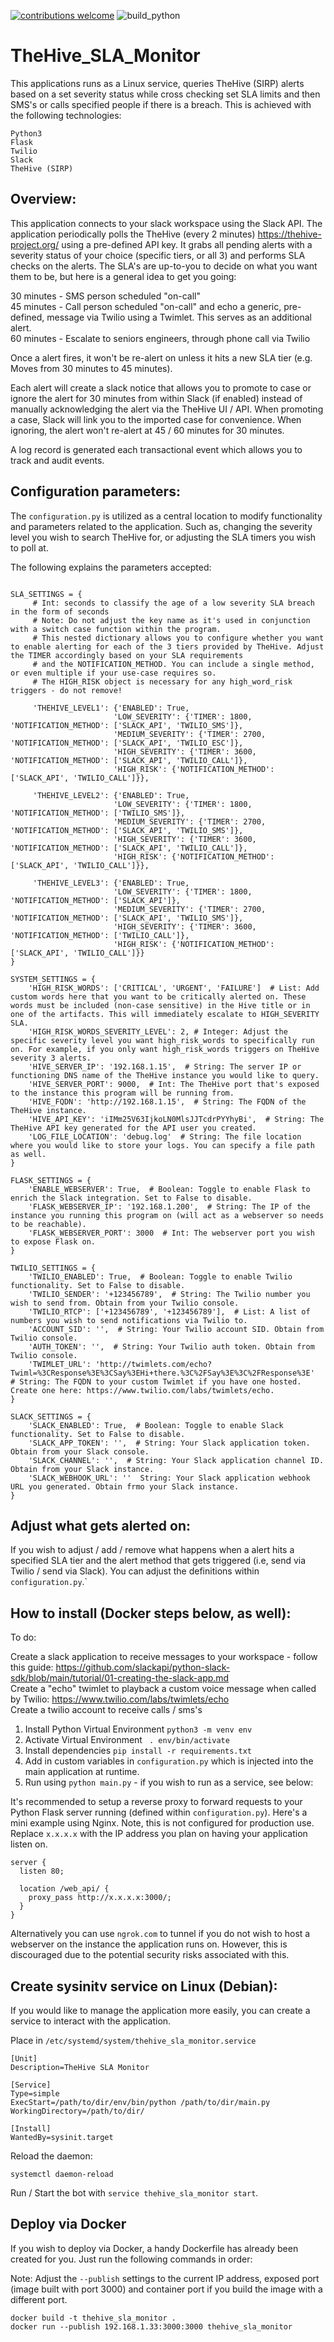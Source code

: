 [![contributions welcome](https://img.shields.io/badge/contributions-welcome-brightgreen.svg?style=flat)](https://github.com/JoshuaSmeda/TheHive_SLA_Monitor/issues)
![build_python](https://github.com/JoshuaSmeda/thehive_sla_monitor/workflows/build_python/badge.svg)

# TheHive_SLA_Monitor
This applications runs as a Linux service, queries TheHive (SIRP) alerts based on a set severity status while cross checking set SLA limits and then SMS's or calls specified people if there is a breach. This is achieved with the following technologies:

```
Python3
Flask
Twilio
Slack
TheHive (SIRP)
```

## Overview:

This application connects to your slack workspace using the Slack API. The application periodically polls the TheHive (every 2 minutes) https://thehive-project.org/ using a pre-defined API key. It grabs all pending alerts with a severity status of your choice (specific tiers, or all 3) and performs SLA checks on the alerts. The SLA's are up-to-you to decide on what you want them to be, but here is a general idea to get you going:

30 minutes - SMS person scheduled "on-call" <br>
45 minutes - Call person scheduled "on-call" and echo a generic, pre-defined, message via Twilio using a Twimlet. This serves as an additional alert.<br>
60 minutes - Escalate to seniors engineers, through phone call via Twilio <br>

Once a alert fires, it won't be re-alert on unless it hits a new SLA tier (e.g. Moves from 30 minutes to 45 minutes).

Each alert will create a slack notice that allows you to promote to case or ignore the alert for 30 minutes from within Slack (if enabled) instead of manually acknowledging the alert via the TheHive UI / API. When promoting a case, Slack will link you to the imported case for convenience. When ignoring, the alert won't re-alert at 45 / 60 minutes for 30 minutes.

A log record is generated each transactional event which allows you to track and audit events.

## Configuration parameters:

The `configuration.py` is utilized as a central location to modify functionality and parameters related to the application. Such as, changing the severity level you wish to search TheHive for, or adjusting the SLA timers you wish to poll at. 

The following explains the parameters accepted:

```

SLA_SETTINGS = {
     # Int: seconds to classify the age of a low severity SLA breach in the form of seconds
     # Note: Do not adjust the key name as it's used in conjunction with a switch case function within the program.
     # This nested dictionary allows you to configure whether you want to enable alerting for each of the 3 tiers provided by TheHive. Adjust the TIMER accordingly based on your SLA requirements
     # and the NOTIFICATION_METHOD. You can include a single method, or even multiple if your use-case requires so.
     # The HIGH_RISK object is necessary for any high_word_risk triggers - do not remove!

     'THEHIVE_LEVEL1': {'ENABLED': True,
                       'LOW_SEVERITY': {'TIMER': 1800, 'NOTIFICATION_METHOD': ['SLACK_API', 'TWILIO_SMS']},
                       'MEDIUM_SEVERITY': {'TIMER': 2700, 'NOTIFICATION_METHOD': ['SLACK_API', 'TWILIO_ESC']},
                       'HIGH_SEVERITY': {'TIMER': 3600, 'NOTIFICATION_METHOD': ['SLACK_API', 'TWILIO_CALL']},
                       'HIGH_RISK': {'NOTIFICATION_METHOD': ['SLACK_API', 'TWILIO_CALL']}},

     'THEHIVE_LEVEL2': {'ENABLED': True,
                       'LOW_SEVERITY': {'TIMER': 1800, 'NOTIFICATION_METHOD': ['TWILIO_SMS']},
                       'MEDIUM_SEVERITY': {'TIMER': 2700, 'NOTIFICATION_METHOD': ['SLACK_API', 'TWILIO_SMS']},
                       'HIGH_SEVERITY': {'TIMER': 3600, 'NOTIFICATION_METHOD': ['SLACK_API', 'TWILIO_CALL']},
                       'HIGH_RISK': {'NOTIFICATION_METHOD': ['SLACK_API', 'TWILIO_CALL']}},

     'THEHIVE_LEVEL3': {'ENABLED': True,
                       'LOW_SEVERITY': {'TIMER': 1800, 'NOTIFICATION_METHOD': ['SLACK_API']},
                       'MEDIUM_SEVERITY': {'TIMER': 2700, 'NOTIFICATION_METHOD': ['SLACK_API', 'TWILIO_SMS']},
                       'HIGH_SEVERITY': {'TIMER': 3600, 'NOTIFICATION_METHOD': ['TWILIO_CALL']},
                       'HIGH_RISK': {'NOTIFICATION_METHOD': ['SLACK_API', 'TWILIO_CALL']}}
}

SYSTEM_SETTINGS = {
    'HIGH_RISK_WORDS': ['CRITICAL', 'URGENT', 'FAILURE']  # List: Add custom words here that you want to be critically alerted on. These words must be included (non-case sensitive) in the Hive title or in one of the artifacts. This will immediately escalate to HIGH_SEVERITY SLA.
    'HIGH_RISK_WORDS_SEVERITY_LEVEL': 2, # Integer: Adjust the specific severity level you want high_risk_words to specifically run on. For example, if you only want high_risk_words triggers on TheHive severity 3 alerts.
    'HIVE_SERVER_IP': '192.168.1.15',  # String: The server IP or functioning DNS name of the TheHive instance you would like to query.
    'HIVE_SERVER_PORT': 9000,  # Int: The TheHive port that's exposed to the instance this program will be running from.
    'HIVE_FQDN': 'http://192.168.1.15',  # String: The FQDN of the TheHive instance.
    'HIVE_API_KEY': 'iIMm25V63IjkoLN0MlsJJTcdrPYYhyBi',  # String: The TheHive API key generated for the API user you created.
    'LOG_FILE_LOCATION': 'debug.log'  # String: The file location where you would like to store your logs. You can specify a file path as well.
}

FLASK_SETTINGS = {
    'ENABLE_WEBSERVER': True,  # Boolean: Toggle to enable Flask to enrich the Slack integration. Set to False to disable.
    'FLASK_WEBSERVER_IP': '192.168.1.200',  # String: The IP of the instance you running this program on (will act as a webserver so needs to be reachable).
    'FLASK_WEBSERVER_PORT': 3000  # Int: The webserver port you wish to expose Flask on.
}

TWILIO_SETTINGS = {
    'TWILIO_ENABLED': True,  # Boolean: Toggle to enable Twilio functionality. Set to False to disable.
    'TWILIO_SENDER': '+123456789',  # String: The Twilio number you wish to send from. Obtain from your Twilio console.
    'TWILIO_RTCP': ['+123456789', '+123456789'],  # List: A list of numbers you wish to send notifications via Twilio to.
    'ACCOUNT_SID': '',  # String: Your Twilio account SID. Obtain from Twilio console.
    'AUTH_TOKEN': '',  # String: Your Twilio auth token. Obtain from Twilio console.
    'TWIMLET_URL': 'http://twimlets.com/echo?Twiml=%3CResponse%3E%3CSay%3EHi+there.%3C%2FSay%3E%3C%2FResponse%3E'  # String: The FQDN to your custom Twimlet if you have one hosted. Create one here: https://www.twilio.com/labs/twimlets/echo.
}

SLACK_SETTINGS = {
    'SLACK_ENABLED': True,  # Boolean: Toggle to enable Slack functionality. Set to False to disable.
    'SLACK_APP_TOKEN': '',  # String: Your Slack application token. Obtain from your Slack console.
    'SLACK_CHANNEL': '',  # String: Your Slack application channel ID. Obtain from your Slack instance.
    'SLACK_WEBHOOK_URL': ''  String: Your Slack application webhook URL you generated. Obtain frmo your Slack instance.
}
```

## Adjust what gets alerted on:

If you wish to adjust / add / remove what happens when a alert hits a specified SLA tier and the alert method that gets triggered (i.e, send via Twilio / send via Slack). You can adjust the definitions within `configuration.py`.`


## How to install (Docker steps below, as well):

To do:

Create a slack application to receive messages to your workspace - follow this guide: https://github.com/slackapi/python-slack-sdk/blob/main/tutorial/01-creating-the-slack-app.md <br>
Create a "echo" twimlet to playback a custom voice message when called by Twilio: https://www.twilio.com/labs/twimlets/echo <br>
Create a twilio account to receive calls / sms's

1. Install Python Virtual Environment ```python3 -m venv env```
2. Activate Virtual Environment ``` . env/bin/activate```
3. Install dependencies ```pip install -r requirements.txt```
4. Add in custom variables in ```configuration.py``` which is injected into the main application at runtime.
5. Run using ```python main.py``` - if you wish to run as a service, see below:

It's recommended to setup a reverse proxy to forward requests to your Python Flask server running (defined within ```configuration.py```). Here's a mini example using Nginx. Note, this is not configured for production use. Replace ```x.x.x.x``` with the IP address you plan on having your application listen on.

```
server {
  listen 80;
  
  location /web_api/ {
    proxy_pass http://x.x.x.x:3000/;
  }
}

```

Alternatively you can use ```ngrok.com``` to tunnel if you do not wish to host a webserver on the instance the application runs on. However, this is discouraged due to the potential security risks associated with this.

## Create sysinitv service on Linux (Debian):

If you would like to manage the application more easily, you can create a service to interact with the application.

Place in ```/etc/systemd/system/thehive_sla_monitor.service```

```
[Unit]
Description=TheHive SLA Monitor

[Service]
Type=simple
ExecStart=/path/to/dir/env/bin/python /path/to/dir/main.py
WorkingDirectory=/path/to/dir/

[Install]
WantedBy=sysinit.target
```

Reload the daemon:

```systemctl daemon-reload```

Run / Start the bot with ```service thehive_sla_monitor start```.

## Deploy via Docker

If you wish to deploy via Docker, a handy Dockerfile has already been created for you. Just run the following commands in order:

Note: Adjust the `--publish` settings to the current IP address, exposed port (image built with port 3000) and container port if you build the image with a different port.

```
docker build -t thehive_sla_monitor .
docker run --publish 192.168.1.33:3000:3000 thehive_sla_monitor
```
